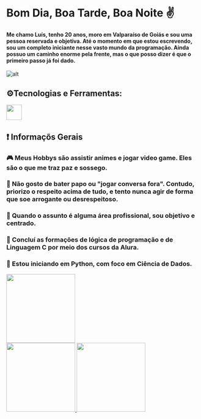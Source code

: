 # Bom Dia, Boa Tarde, Boa Noite ✌️

#### Me chamo Luís, tenho 20 anos, moro em Valparaíso de Goiás e sou uma pessoa reservada e objetiva. Até o momento em que estou escrevendo, sou um completo iniciante nesse vasto mundo da programação. Ainda possuo um caminho enorme pela frente, mas o que posso dizer é que o primeiro passo já foi dado.

![alt](https://i.gifer.com/63a0.gif)

## ⚙️Tecnologias e Ferramentas:

<img loading="lazy" src="https://cdn.jsdelivr.net/gh/devicons/devicon@latest/icons/javascript/javascript-original.svg" width="40" height="40"/>

## ❗ Informaçõs Gerais

### 🎮 Meus Hobbys são assistir animes e jogar video game. Eles são o que me traz paz e sossego.
### 🤫 Não gosto de bater papo ou "jogar conversa fora". Contudo, priorizo o respeito acima de tudo, e tento nunca agir de forma que soe arrogante ou desrespeitoso.
### 🤨 Quando o assunto é alguma área profissional, sou objetivo e centrado.
### 👊 Concluí as formações de lógica de programação e de Linguagem C por meio dos cursos da Alura. 
### 🤩 Estou iniciando em Python, com foco em Ciência de Dados.

<img loading="lazy" height="180em" src="https://github.com/user-attachments/assets/8096dbeb-6854-4d23-8223-e39e0cfaacd4"/>


<div>
<a href="https://github.com/seu-usuário-aqui">
<img loading="lazy" height="180em" src="https://github-readme-stats.vercel.app/api/top-langs/?username=Luis2003-Henrique&layout=compact&langs_count=7&theme=dracula"/>
<img loading="lazy" height="180em" src="https://github-readme-stats.vercel.app/api?username=Luis2003-Henrique&show_icons=true&theme=dracula&include_all_commits=true&count_private=true"/>
</div>

          
          




